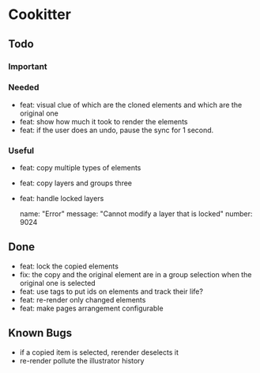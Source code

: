 # Cookitter

## Todo

### Important

### Needed

- feat: visual clue of which are the cloned elements and which are the original one
- feat: show how much it took to render the elements
- feat: if the user does an undo, pause the sync for 1 second.

### Useful

- feat: copy multiple types of elements
- feat: copy layers and groups three
- feat: handle locked layers

  name: "Error"
  message: "Cannot modify a layer that is locked"
  number: 9024

## Done

- feat: lock the copied elements
- fix: the copy and the original element are in a group selection when the original one is selected
- feat: use tags to put ids on elements and track their life?
- feat: re-render only changed elements
- feat: make pages arrangement configurable

## Known Bugs

- if a copied item is selected, rerender deselects it
- re-render pollute the illustrator history
